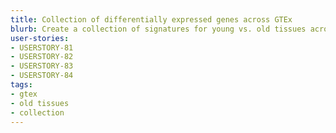 ```yaml
---
title: Collection of differentially expressed genes across GTEx
blurb: Create a collection of signatures for young vs. old tissues across all GTEx tissues.
user-stories:
- USERSTORY-81
- USERSTORY-82
- USERSTORY-83
- USERSTORY-84
tags:
- gtex
- old tissues
- collection
---
```

